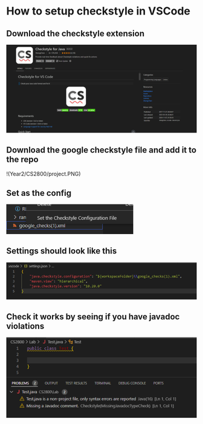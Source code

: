 # How to setup checkstyle in VSCode

## Download the checkstyle extension
![alt text](Year2\CS2800\checkstyle.PNG)

## Download the google checkstyle file and add it to the repo
!(Year2/CS2800/project.PNG)

## Set as the config
![alt text](Year2\CS2800\setconfig.PNG)

## Settings should look like this
![alt text](Year2\CS2800\asdasdasd.PNG)

## Check it works by seeing if you have javadoc violations
![alt text](nojavadoc.PNG)
